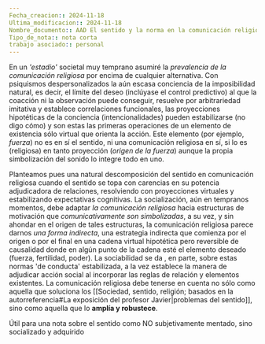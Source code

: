 ```yaml
---
Fecha_creacion:: 2024-11-18
Ultima_modificacion:: 2024-11-18
Nombre_documento:: AAD El sentido y la norma en la comunicación religiosa
Tipo_de_nota:: nota corta 
trabajo asociado:: personal
---
```

En un *'estadio'* societal muy temprano asumiré la *prevalencia de la comunicación religiosa* por encima de cualquier alternativa. Con psiquismos  despersonalizados la aún escasa conciencia de la imposibilidad natural, es decir, el límite del deseo (inclúyase el control predictivo) al que la coacción ni la observación puede conseguir, resuelve por arbitrariedad imitativa y establece correlaciones funcionales, las proyecciones hipotéticas de la conciencia (intencionalidades) pueden estabilizarse (no digo cómo) y son estas las primeras operaciones de un elemento de existencia sólo virtual que orienta la acción. Este elemento (por ejemplo, *fuerza*) no es en sí el sentido, ni una comunicación religiosa en sí, si lo es (religiosa) en tanto proyección (*origen de la fuerza*) aunque la propia simbolización del sonido lo integre todo en uno. 

Planteamos pues una natural descomposición del sentido en comunicación religiosa cuando el sentido se topa con carencias en su potencia adjudicadora de relaciones, resolviendo con proyecciones virtuales y estabilizando expectativas cognitivas. La socialización, aún en tempranos momentos, debe adaptar *la comunicación religiosa* hacia estructuras de motivación que *comunicativamente son simbolizadas*, a su vez, y sin ahondar en el origen de tales estructuras, la comunicación religiosa parece darnos *una forma indirecta*, una estrategia indirecta que comienza por el origen o por el final en una cadena virtual hipotética pero reversible de causalidad donde en algún punto de la cadena esté el elemento deseado (fuerza, fertilidad, poder). La sociabilidad se da , en parte, sobre estas normas 'de conducta' estabilizada, a la vez establece la manera de adjudicar acción social al incorporar las reglas de relación y elementos existentes. La comunicación religiosa debe tenerse en cuenta no sólo como aquella que soluciona los [[Sociedad, sentido, religión; basados en la autorreferencia#La exposición del profesor Javier|problemas del sentido]], sino como aquella que lo **amplía y robustece**. 

Útil para una nota sobre el sentido como NO subjetivamente mentado, sino socializado y adquirido
 
